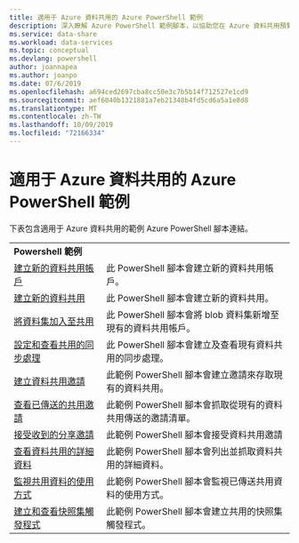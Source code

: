 ```yaml
---
title: 適用于 Azure 資料共用的 Azure PowerShell 範例
description: 深入瞭解 Azure PowerShell 範例腳本，以協助您在 Azure 資料共用預覽中建立和管理資料共用。
ms.service: data-share
ms.workload: data-services
ms.topic: conceptual
ms.devlang: powershell
author: joannapea
ms.author: joanpo
ms.date: 07/6/2019
ms.openlocfilehash: a694ced2697cba8cc50e3c7b5b14f712527e1cd9
ms.sourcegitcommit: aef6040b1321881a7eb21348b4fd5cd6a5a1e8d8
ms.translationtype: MT
ms.contentlocale: zh-TW
ms.lasthandoff: 10/09/2019
ms.locfileid: "72166334"
---
```

# <a name="azure-powershell-samples-for-azure-data-share"></a>適用于 Azure 資料共用的 Azure PowerShell 範例

下表包含適用于 Azure 資料共用的範例 Azure PowerShell 腳本連結。

| |  |
|---|---|
|**Powershell 範例**||
|[建立新的資料共用帳戶](scripts/powershell/create-new-share-account-powershell.md)| 此 PowerShell 腳本會建立新的資料共用帳戶。 |
|[建立新的資料共用](scripts/powershell/create-new-share-powershell.md)| 此 PowerShell 腳本會建立新的資料共用。 |
|[將資料集加入至共用](scripts/powershell/add-datasets-powershell.md)| 此 PowerShell 腳本會將 blob 資料集新增至現有的資料共用帳戶。 |
|[設定和查看共用的同步處理](scripts/powershell/set-view-synchronizations-powershell.md)| 此 PowerShell 腳本會建立及查看現有資料共用的同步處理。 |
|[建立資料共用邀請](scripts/powershell/create-share-invitation-powershell.md)| 此範例 PowerShell 腳本會建立邀請來存取現有的資料共用。 |
|[查看已傳送的共用邀請](scripts/powershell/view-sent-invitations-powershell.md)| 此範例 PowerShell 腳本會抓取從現有的資料共用傳送的邀請清單。 |
|[接受收到的分享邀請](scripts/powershell/accept-share-invitations-powershell.md)| 此範例 PowerShell 腳本會接受資料共用邀請|
|[查看資料共用的詳細資料](scripts/powershell/view-share-details-powershell.md)| 此範例 PowerShell 腳本會列出並抓取資料共用的詳細資料。 |
|[監視共用資料的使用方式](scripts/powershell/monitor-usage-powershell.md)| 此範例 PowerShell 腳本會監視已傳送共用資料的使用方式。 |
|[建立和查看快照集觸發程式](scripts/powershell/create-view-trigger-powershell.md)| 此範例 PowerShell 腳本會建立共用的快照集觸發程式。
